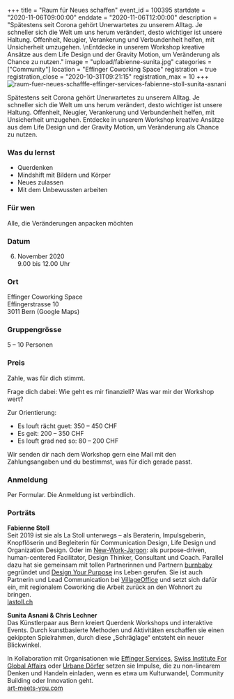 +++
title = "Raum für Neues schaffen"
event_id = 100395
startdate = "2020-11-06T09:00:00"
enddate = "2020-11-06T12:00:00"
description = "Spätestens seit Corona gehört Unerwartetes zu unserem Alltag. Je schneller sich die Welt um uns herum verändert, desto wichtiger ist unsere Haltung. Offenheit, Neugier, Verankerung und Verbundenheit helfen, mit Unsicherheit umzugehen. \nEntdecke in unserem Workshop kreative Ansätze aus dem Life Design und der Gravity Motion, um Veränderung als Chance zu nutzen."
image = "upload/fabienne-sunita.jpg"
categories = ["Community"]
location = "Effinger Coworking Space"
registration = true
registration_close = "2020-10-31T09:21:15"
registration_max = 10
+++
![raum-fuer-neues-schafffe-effinger-services-fabienne-stoll-sunita-asnani](upload/fabienne-sunita.jpg)

Spätestens seit Corona gehört Unerwartetes zu unserem Alltag. Je schneller sich die Welt um uns herum verändert, desto wichtiger ist unsere Haltung. Offenheit, Neugier, Verankerung und Verbundenheit helfen, mit Unsicherheit umzugehen. 
Entdecke in unserem Workshop kreative Ansätze aus dem Life Design und der Gravity Motion, um Veränderung als Chance zu nutzen.

### Was du lernst

* Querdenken
* Mindshift mit Bildern und Körper
* Neues zulassen
* Mit dem Unbewussten arbeiten

### Für wen

Alle, die Veränderungen anpacken möchten

### Datum

6. November 2020\
9.00 bis 12.00 Uhr

### Ort

Effinger Coworking Space\
Effingerstrasse 10\
3011 Bern (Google Maps)

### Gruppengrösse

5 – 10 Personen

### Preis

Zahle, was für dich stimmt.

Frage dich dabei: Wie geht es mir finanziell? Was war mir der Workshop wert?

Zur Orientierung:

* Es louft rächt guet: 350 – 450 CHF
* Es geit: 200 – 350 CHF
* Es louft grad ned so: 80 – 200 CHF

Wir senden dir nach dem Workshop gern eine Mail mit den Zahlungsangaben und du bestimmst, was für dich gerade passt.

### Anmeldung

Per Formular. Die Anmeldung ist verbindlich.

### Porträts

**Fabienne Stoll**\
Seit 2019 ist sie als La Stoll unterwegs – als Beraterin, Impulsgeberin, Knopflöserin und Begleiterin für Communication Design, Life Design und Organization Design. Oder im [New-Work-Jargon](https://newworkglossar.de/): als purpose-driven, human-centered Facilitator, Design Thinker, Consultant und Coach. Parallel dazu hat sie gemeinsam mit tollen Partnerinnen und Partnern [burnbaby](https://burnbaby.ch/) gegründet und [Design Your Purpose](https://designyourpurpose.ch/) ins Leben gerufen. Sie ist auch Partnerin und Lead Communication bei [VillageOffice](https://villageoffice.ch/) und setzt sich dafür ein, mit regionalem Coworking die Arbeit zurück an den Wohnort zu bringen.\
[lastoll.ch](https://lastoll.ch/de/)

**Sunita Asnani & Chris Lechner**\
Das Künstlerpaar aus Bern kreiert Querdenk Workshops und interaktive Events. Durch kunstbasierte Methoden und Aktivitäten erschaffen sie einen gekippten Spielrahmen, durch diese „Schräglage“ entsteht ein neuer Blickwinkel.

In Kollaboration mit Organisationen wie [Effinger Services,](https://www.effinger.ch/services/) [Swiss Institute For Global Affairs](https://www.globalaffairs.ch/) oder [Urbane Dörfer](https://www.urbanedoerfer.ch/) setzen sie Impulse, die zu non-linearem Denken und Handeln einladen, wenn es etwa um Kulturwandel, Community Building oder Innovation geht.\
[art-meets-you.com](https://www.art-meets-you.com/)